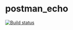 # postman_echo
[![Build status](https://ci.appveyor.com/api/projects/status/04pg3p7wpsun1ik7/branch/main?svg=true)](https://ci.appveyor.com/project/DmitryGudov/postman-echo/branch/main)

